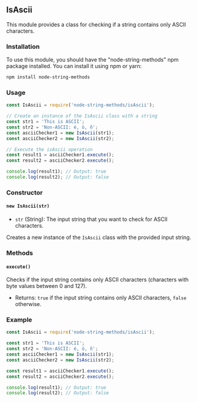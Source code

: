## IsAscii

This module provides a class for checking if a string contains only ASCII characters.

### Installation

To use this module, you should have the "node-string-methods" npm package installed. You can install it using npm or yarn:

```bash
npm install node-string-methods
```

### Usage

```javascript
const IsAscii = require('node-string-methods/isAscii');

// Create an instance of the IsAscii class with a string
const str1 = 'This is ASCII';
const str2 = 'Non-ASCII: é, ö, ñ';
const asciiChecker1 = new IsAscii(str1);
const asciiChecker2 = new IsAscii(str2);

// Execute the isAscii operation
const result1 = asciiChecker1.execute();
const result2 = asciiChecker2.execute();

console.log(result1); // Output: true
console.log(result2); // Output: false
```

### Constructor

#### `new IsAscii(str)`

- `str` (String): The input string that you want to check for ASCII characters.

Creates a new instance of the `IsAscii` class with the provided input string.

### Methods

#### `execute()`

Checks if the input string contains only ASCII characters (characters with byte values between 0 and 127).

- Returns: `true` if the input string contains only ASCII characters, `false` otherwise.

### Example

```javascript
const IsAscii = require('node-string-methods/isAscii');

const str1 = 'This is ASCII';
const str2 = 'Non-ASCII: é, ö, ñ';
const asciiChecker1 = new IsAscii(str1);
const asciiChecker2 = new IsAscii(str2);

const result1 = asciiChecker1.execute();
const result2 = asciiChecker2.execute();

console.log(result1); // Output: true
console.log(result2); // Output: false
```

